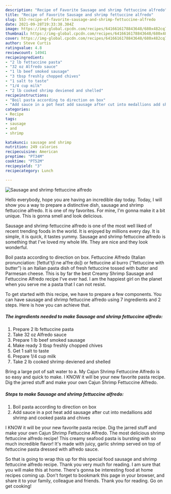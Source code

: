 ```yaml
---
description: "Recipe of Favorite Sausage and shrimp fettuccine alfredo"
title: "Recipe of Favorite Sausage and shrimp fettuccine alfredo"
slug: 553-recipe-of-favorite-sausage-and-shrimp-fettuccine-alfredo
date: 2021-09-28T19:33:38.304Z
image: https://img-global.cpcdn.com/recipes/6416616178843648/680x482cq70/sausage-and-shrimp-fettuccine-alfredo-recipe-main-photo.jpg
thumbnail: https://img-global.cpcdn.com/recipes/6416616178843648/680x482cq70/sausage-and-shrimp-fettuccine-alfredo-recipe-main-photo.jpg
cover: https://img-global.cpcdn.com/recipes/6416616178843648/680x482cq70/sausage-and-shrimp-fettuccine-alfredo-recipe-main-photo.jpg
author: Steve Curtis
ratingvalue: 4.8
reviewcount: 14941
recipeingredient:
- "2 lb fettuccine pasta"
- "32 oz Alfredo sauce"
- "1 lb beef smoked sausage"
- "3 tbsp freshly chopped chives"
- "1 salt to taste"
- "1/4 cup milk"
- "2 lb cooked shrimp deviened and shelled"
recipeinstructions:
- "Boil pasta according to direction on box"
- "Add sauce in a pot heat add sausage after cut into medallions add shrimp and cooked pasta and chives"
categories:
- Recipe
tags:
- sausage
- and
- shrimp

katakunci: sausage and shrimp 
nutrition: 249 calories
recipecuisine: American
preptime: "PT34M"
cooktime: "PT52M"
recipeyield: "3"
recipecategory: Lunch

---
```



![Sausage and shrimp fettuccine alfredo](https://img-global.cpcdn.com/recipes/6416616178843648/680x482cq70/sausage-and-shrimp-fettuccine-alfredo-recipe-main-photo.jpg)

Hello everybody, hope you are having an incredible day today. Today, I will show you a way to prepare a distinctive dish, sausage and shrimp fettuccine alfredo. It is one of my favorites. For mine, I'm gonna make it a bit unique. This is gonna smell and look delicious.

Sausage and shrimp fettuccine alfredo is one of the most well liked of recent trending foods in the world. It is enjoyed by millions every day. It is simple, it is quick, it tastes yummy. Sausage and shrimp fettuccine alfredo is something that I've loved my whole life. They are nice and they look wonderful.

Boil pasta according to direction on box. Fettuccine Alfredo (Italian pronunciation: [fettut&#39;tʃiːne alˈfreːdo]) or fettuccine al burro (&#34;fettuccine with butter&#34;) is an Italian pasta dish of fresh fettuccine tossed with butter and Parmesan cheese. This is by far the best Creamy Shrimp Sausage and Fettuccine Alfredo recipe I&#39;ve ever had. I am the happiest girl on the planet when you serve me a pasta that I can not resist.


To get started with this recipe, we have to prepare a few components. You can have sausage and shrimp fettuccine alfredo using 7 ingredients and 2 steps. Here is how you can achieve that.

<!--inarticleads1-->

##### The ingredients needed to make Sausage and shrimp fettuccine alfredo:

1. Prepare 2 lb fettuccine pasta
1. Take 32 oz Alfredo sauce
1. Prepare 1 lb beef smoked sausage
1. Make ready 3 tbsp freshly chopped chives
1. Get 1 salt to taste
1. Prepare 1/4 cup milk
1. Take 2 lb cooked shrimp deviened and shelled


Bring a large pot of salt water to a. My Cajun Shrimp Fettuccine Alfredo is so easy and quick to make. I KNOW it will be your new favorite pasta recipe. Dig the jarred stuff and make your own Cajun Shrimp Fettuccine Alfredo. 

<!--inarticleads2-->

##### Steps to make Sausage and shrimp fettuccine alfredo:

1. Boil pasta according to direction on box
1. Add sauce in a pot heat add sausage after cut into medallions add shrimp and cooked pasta and chives


I KNOW it will be your new favorite pasta recipe. Dig the jarred stuff and make your own Cajun Shrimp Fettuccine Alfredo. The most delicious shrimp fettuccine alfredo recipe! This creamy seafood pasta is bursting with so much incredible flavor! It&#39;s made with juicy, garlic shrimp served on top of fettuccine pasta dressed with alfredo sauce. 

So that is going to wrap this up for this special food sausage and shrimp fettuccine alfredo recipe. Thank you very much for reading. I am sure that you will make this at home. There's gonna be interesting food at home recipes coming up. Don't forget to bookmark this page in your browser, and share it to your family, colleague and friends. Thank you for reading. Go on get cooking!
